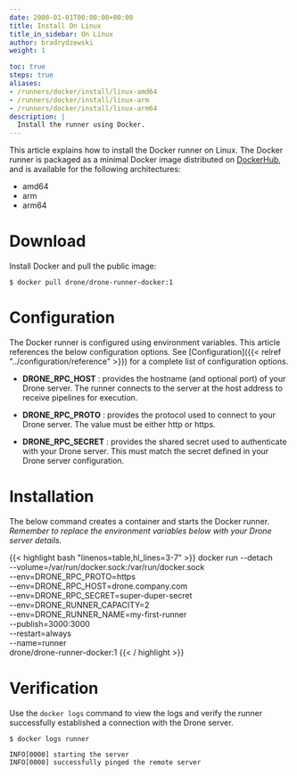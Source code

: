```yaml
---
date: 2000-01-01T00:00:00+00:00
title: Install On Linux
title_in_sidebar: On Linux
author: bradrydzewski
weight: 1

toc: true
steps: true
aliases:
- /runners/docker/install/linux-amd64
- /runners/docker/install/linux-arm
- /runners/docker/install/linux-arm64
description: |
  Install the runner using Docker.
---
```


This article explains how to install the Docker runner on Linux. The Docker runner is packaged as a minimal Docker image distributed on [DockerHub](https://hub.docker.com/r/drone/drone-runner-docker), and is available for the following architectures:

* amd64
* arm
* arm64

# Download

Install Docker and pull the public image:

```
$ docker pull drone/drone-runner-docker:1
```

# Configuration

The Docker runner is configured using environment variables. This article references the below configuration options. See [Configuration]({{< relref "../configuration/reference" >}}) for a complete list of configuration options.

* __DRONE_RPC_HOST__
  : provides the hostname (and optional port) of your Drone server. The runner connects to the server at the host address to receive pipelines for execution.

* __DRONE_RPC_PROTO__
  : provides the protocol used to connect to your Drone server. The value must be either http or https.

* __DRONE_RPC_SECRET__
  : provides the shared secret used to authenticate with your Drone server. This must match the secret defined in your Drone server configuration.

# Installation

The below command creates a container and starts the Docker runner. _Remember to replace the environment variables below with your Drone server details._

{{< highlight bash "linenos=table,hl_lines=3-7" >}}
docker run --detach \
  --volume=/var/run/docker.sock:/var/run/docker.sock \
  --env=DRONE_RPC_PROTO=https \
  --env=DRONE_RPC_HOST=drone.company.com \
  --env=DRONE_RPC_SECRET=super-duper-secret \
  --env=DRONE_RUNNER_CAPACITY=2 \
  --env=DRONE_RUNNER_NAME=my-first-runner \
  --publish=3000:3000 \
  --restart=always \
  --name=runner \
  drone/drone-runner-docker:1
{{< / highlight >}}

# Verification

Use the `docker logs` command to view the logs and verify the runner successfully established a connection with the Drone server.

```
$ docker logs runner

INFO[0000] starting the server
INFO[0000] successfully pinged the remote server 
```
